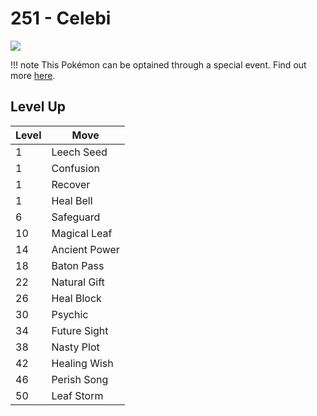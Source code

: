 # 251 - Celebi
![][251]

!!! note
    This Pokémon can be optained through a special event. Find out more [here](../../special_events/#celebi).

## Level Up

Level | Move
---   | ---
  1   | Leech Seed
  1   | Confusion
  1   | Recover
  1   | Heal Bell
  6   | Safeguard
 10   | Magical Leaf
 14   | Ancient Power
 18   | Baton Pass
 22   | Natural Gift
 26   | Heal Block
 30   | Psychic
 34   | Future Sight
 38   | Nasty Plot
 42   | Healing Wish
 46   | Perish Song
 50   | Leaf Storm



[251]: ../img/pokemon/251.png
